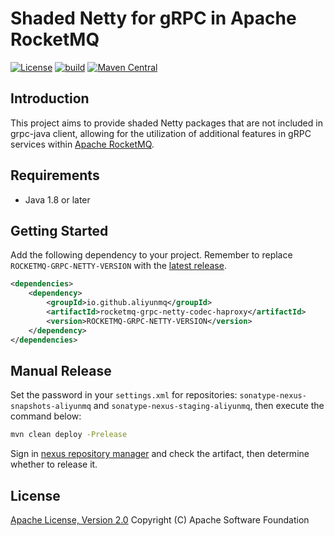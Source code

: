# Shaded Netty for gRPC in Apache RocketMQ

[![License][license-image]][license-url]
[![build][build-image]][build-url]
[![Maven Central][maven-image]][maven-url]

## Introduction

This project aims to provide shaded Netty packages that are not included in grpc-java client,
allowing for the utilization of additional features in gRPC services within [Apache RocketMQ](https://rocketmq.apache.org/).

## Requirements

- Java 1.8 or later

## Getting Started

Add the following dependency to your project. Remember to replace `ROCKETMQ-GRPC-NETTY-VERSION` with
the [latest release](https://search.maven.org/search?q=g:io.github.aliyunmq%20AND%20a:rocketmq-logging).

```xml
<dependencies>
    <dependency>
        <groupId>io.github.aliyunmq</groupId>
        <artifactId>rocketmq-grpc-netty-codec-haproxy</artifactId>
        <version>ROCKETMQ-GRPC-NETTY-VERSION</version>
    </dependency>
</dependencies>
```

## Manual Release

Set the password in your `settings.xml` for repositories: `sonatype-nexus-snapshots-aliyunmq`
and `sonatype-nexus-staging-aliyunmq`, then execute the command below:

```bash
mvn clean deploy -Prelease
```

Sign in [nexus repository manager](https://s01.oss.sonatype.org/#stagingRepositories) and check the artifact, then determine whether to release it.

## License

[Apache License, Version 2.0](http://www.apache.org/licenses/LICENSE-2.0.html) Copyright (C) Apache Software Foundation

[license-image]: https://img.shields.io/badge/license-Apache%202-4EB1BA.svg
[license-url]: https://www.apache.org/licenses/LICENSE-2.0.html
[build-image]: https://github.com/aliyunmq/rocketmq-logging/actions/workflows/build.yml/badge.svg
[build-url]: https://github.com/aliyunmq/rocketmq-logging/actions/workflows/build.yml
[maven-image]: https://maven-badges.herokuapp.com/maven-central/io.github.aliyunmq/rocketmq-logging/badge.svg
[maven-url]: https://maven-badges.herokuapp.com/maven-central/io.github.aliyunmq/rocketmq-logging